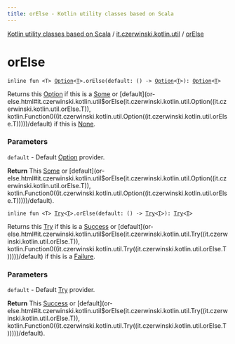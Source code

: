 ```yaml
---
title: orElse - Kotlin utility classes based on Scala
---
```


[Kotlin utility classes based on Scala](../index.html) / [it.czerwinski.kotlin.util](index.html) / [orElse](./or-else.html)

# orElse

`inline fun <T> `[`Option`](-option/index.html)`<`[`T`](or-else.html#T)`>.orElse(default: () -> `[`Option`](-option/index.html)`<`[`T`](or-else.html#T)`>): `[`Option`](-option/index.html)`<`[`T`](or-else.html#T)`>`

Returns this [Option](-option/index.html) if this is a [Some](-some/index.html) or [default](or-else.html#it.czerwinski.kotlin.util$orElse(it.czerwinski.kotlin.util.Option((it.czerwinski.kotlin.util.orElse.T)), kotlin.Function0((it.czerwinski.kotlin.util.Option((it.czerwinski.kotlin.util.orElse.T)))))/default) if this is [None](-none/index.html).

### Parameters

`default` - Default [Option](-option/index.html) provider.

**Return**
This [Some](-some/index.html) or [default](or-else.html#it.czerwinski.kotlin.util$orElse(it.czerwinski.kotlin.util.Option((it.czerwinski.kotlin.util.orElse.T)), kotlin.Function0((it.czerwinski.kotlin.util.Option((it.czerwinski.kotlin.util.orElse.T)))))/default).

`inline fun <T> `[`Try`](-try/index.html)`<`[`T`](or-else.html#T)`>.orElse(default: () -> `[`Try`](-try/index.html)`<`[`T`](or-else.html#T)`>): `[`Try`](-try/index.html)`<`[`T`](or-else.html#T)`>`

Returns this [Try](-try/index.html) if this is a [Success](-success/index.html) or [default](or-else.html#it.czerwinski.kotlin.util$orElse(it.czerwinski.kotlin.util.Try((it.czerwinski.kotlin.util.orElse.T)), kotlin.Function0((it.czerwinski.kotlin.util.Try((it.czerwinski.kotlin.util.orElse.T)))))/default) if this is a [Failure](-failure/index.html).

### Parameters

`default` - Default [Try](-try/index.html) provider.

**Return**
This [Success](-success/index.html) or [default](or-else.html#it.czerwinski.kotlin.util$orElse(it.czerwinski.kotlin.util.Try((it.czerwinski.kotlin.util.orElse.T)), kotlin.Function0((it.czerwinski.kotlin.util.Try((it.czerwinski.kotlin.util.orElse.T)))))/default).

